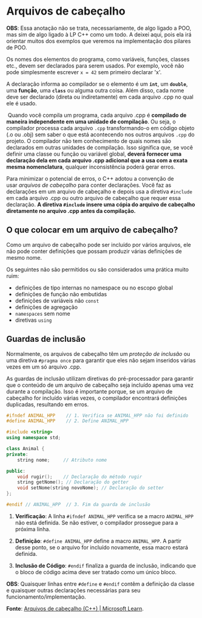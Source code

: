 # Arquivos de cabeçalho
**OBS**: Essa anotação não se trata, necessariamente, de algo ligado a POO, mas sim de algo ligado à LP C++ como um todo. A deixei aqui, pois ela irá orientar muitos dos exemplos que veremos na implementação dos pilares de POO.

Os nomes dos elementos do programa, como variáveis, funções, classes etc., devem ser declarados para serem usados. Por exemplo, você não pode simplesmente escrever `x = 42` sem primeiro declarar 'x'.

A declaração informa ao compilador se o elemento é um **`int`**, um **`double`**, uma **função**, uma **`class`** ou alguma outra coisa. Além disso, cada nome deve ser declarado (direta ou indiretamente) em cada arquivo .cpp no qual ele é usado.

 Quando você compila um programa, cada arquivo .cpp é **compilado de maneira independente em uma unidade de compilação**. Ou seja, o compilador processa cada arquivo `.cpp` transformando-o em código objeto (.o ou .obj) sem saber o que está acontecendo nos outros arquivos `.cpp` do projeto. O compilador não tem conhecimento de quais nomes são declarados em outras unidades de compilação. Isso significa que, se você definir uma classe ou função ou variável global, **deverá fornecer uma declaração dela em cada arquivo .cpp adicional que a usa com a exata mesma nomenclatura**, qualquer inconsistência poderá gerar erros.

Para minimizar o potencial de erros, o C++ adotou a convenção de usar _arquivos de cabeçalho_ para conter declarações. Você faz as declarações em um arquivo de cabeçalho e depois usa a diretiva `#include` em cada arquivo .cpp ou outro arquivo de cabeçalho que requer essa declaração. **A diretiva `#include` insere uma cópia do arquivo de cabeçalho diretamente no arquivo .cpp antes da compilação.**

## O que colocar em um arquivo de cabeçalho?
Como um arquivo de cabeçalho pode ser incluído por vários arquivos, ele não pode conter definições que possam produzir várias definições de mesmo nome.

Os seguintes não são permitidos ou são considerados uma prática muito ruim:
- definições de tipo internas no namespace ou no escopo global
- definições de função não embutidas
- definições de variáveis não `const`
- definições de agregação
- `namespaces` sem nome
- diretivas `using`

## Guardas de inclusão
Normalmente, os arquivos de cabeçalho têm um _proteção de inclusão_ ou uma diretiva `#pragma once` para garantir que eles não sejam inseridos várias vezes em um só arquivo .cpp.

As guardas de inclusão utilizam diretivas do pré-processador para garantir que o conteúdo de um arquivo de cabeçalho seja incluído apenas uma vez durante a compilação. Isso é importante porque, se um arquivo de cabeçalho for incluído várias vezes, o compilador encontrará definições duplicadas, resultando em erros.

```cpp
#ifndef ANIMAL_HPP    // 1. Verifica se ANIMAL_HPP não foi definido
#define ANIMAL_HPP    // 2. Define ANIMAL_HPP

#include <string>
using namespace std;

class Animal {
private:
    string nome;     // Atributo nome

public:
    void rugir();    // Declaração do método rugir
    string getNome(); // Declaração do getter
    void setNome(string novoNome); // Declaração do setter
};

#endif // ANIMAL_HPP  // 3. Fim da guarda de inclusão
```

1. **Verificação**:
 A linha `#ifndef ANIMAL_HPP` verifica se a macro `ANIMAL_HPP` não está definida. Se não estiver, o compilador prossegue para a próxima linha.
 
2. **Definição**:
`#define ANIMAL_HPP` define a macro `ANIMAL_HPP`. A partir desse ponto, se o arquivo for incluído novamente, essa macro estará definida.

3. **Inclusão de Código**:
`#endif` finaliza a guarda de inclusão, indicando que o bloco de código acima deve ser tratado como um único bloco.

**OBS**: Quaisquer linhas entre `#define` e `#endif` contêm a definição da classe e quaisquer outras declarações necessárias para seu funcionamento/implementação.

**Fonte**: [Arquivos de cabeçalho (C++) | Microsoft Learn](https://learn.microsoft.com/pt-br/cpp/cpp/header-files-cpp?view=msvc-170).